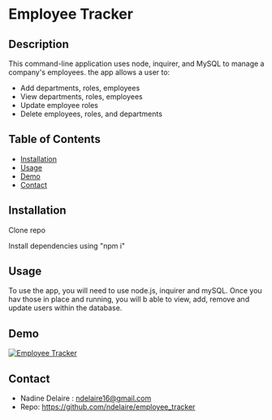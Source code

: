 # Employee Tracker

## Description

This command-line application uses node, inquirer, and MySQL to manage a company's employees. the app allows a user to: 

* Add departments, roles, employees
* View departments, roles, employees
* Update employee roles
* Delete employees, roles, and departments

## Table of Contents
  * [Installation](#installation)
  * [Usage](#usage)
  * [Demo](#demo)
  * [Contact](#contact)

## Installation

Clone repo 

Install dependencies using "npm i"

## Usage

To use the app, you will need to use node.js, inquirer and mySQL. Once you hav those in place and running, you will b able to view, add, remove and update users within the database.

## Demo

 [![Employee Tracker](http://img.youtube.com/vi/tDgo7yA5ybQ/0.jpg)](http://www.youtube.com/watch?v=tDgo7yA5ybQ "Employee Tracker Demo")

## Contact

* Nadine Delaire :  ndelaire16@gmail.com
* Repo: https://github.com/ndelaire/employee_tracker
